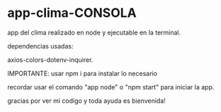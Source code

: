 # app-clima-CONSOLA
app del clima realizado en node y ejecutable en la terminal.

dependencias usadas: 

axios-colors-dotenv-inquirer.

IMPORTANTE: usar npm i para instalar lo necesario

recordar usar el comando "app node" o "npm start" para iniciar la app.

gracias por ver mi codigo y toda ayuda es bienvenida!
